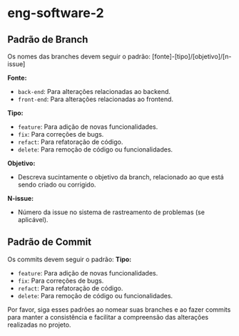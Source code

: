 # eng-software-2
## Padrão de Branch

Os nomes das branches devem seguir o padrão:
[fonte]-[tipo]/[objetivo]/[n-issue]

**Fonte:** 
- `back-end`: Para alterações relacionadas ao backend.
- `front-end`: Para alterações relacionadas ao frontend.

**Tipo:**
- `feature`: Para adição de novas funcionalidades.
- `fix`: Para correções de bugs.
- `refact`: Para refatoração de código.
- `delete`: Para remoção de código ou funcionalidades.

**Objetivo:**
- Descreva sucintamente o objetivo da branch, relacionado ao que está sendo criado ou corrigido.

**N-issue:**
- Número da issue no sistema de rastreamento de problemas (se aplicável).

## Padrão de Commit

Os commits devem seguir o padrão:
**Tipo:**
- `feature`: Para adição de novas funcionalidades.
- `fix`: Para correções de bugs.
- `refact`: Para refatoração de código.
- `delete`: Para remoção de código ou funcionalidades.

Por favor, siga esses padrões ao nomear suas branches e ao fazer commits para manter a consistência e facilitar a compreensão das alterações realizadas no projeto.
